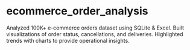 # ecommerce_order_analysis
Analyzed 100K+ e-commerce orders dataset using SQLite &amp; Excel. Built visualizations of order status, cancellations, and deliveries. Highlighted trends with charts to provide operational insights.
